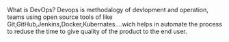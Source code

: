 What is DevOps?
Devops is methodalogy of devlopment and operation, teams using open source tools of like Git,GitHub,Jenkins,Docker,Kubernates....wich helps in automate the process
to reduse the time to give quality of the product to the end user.
